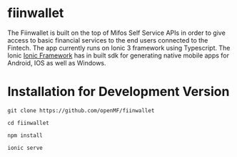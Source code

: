 # fiinwallet
The Fiinwallet is built on the top of Mifos Self Service APIs in order to give access to basic financial services to the end users connected to the Fintech.
The app currently runs on Ionic 3 framework using Typescript. The Ionic [Ionic Framework](https://ionicframework.com/docs/v1/guide/preface.html)  has in built sdk for generating native mobile apps for Android, IOS as well as Windows.
# Installation for Development Version

    
    git clone https://github.com/openMF/fiinwallet
    
    cd fiinwallet
    
    npm install
    
    ionic serve
